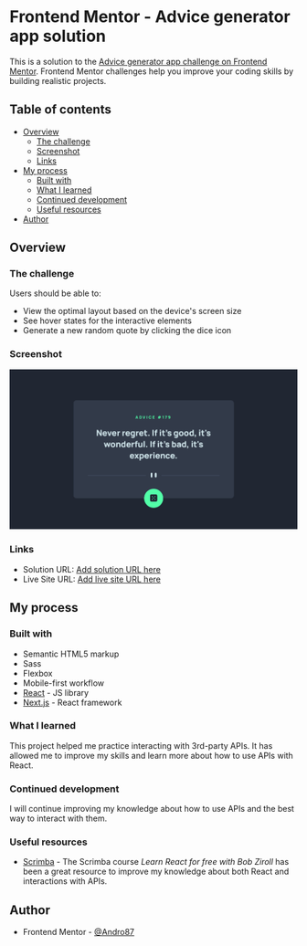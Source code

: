 # Frontend Mentor - Advice generator app solution

This is a solution to the [Advice generator app challenge on Frontend Mentor](https://www.frontendmentor.io/challenges/advice-generator-app-QdUG-13db). Frontend Mentor challenges help you improve your coding skills by building realistic projects.

## Table of contents

-   [Overview](#overview)
    -   [The challenge](#the-challenge)
    -   [Screenshot](#screenshot)
    -   [Links](#links)
-   [My process](#my-process)
    -   [Built with](#built-with)
    -   [What I learned](#what-i-learned)
    -   [Continued development](#continued-development)
    -   [Useful resources](#useful-resources)
-   [Author](#author)

## Overview

### The challenge

Users should be able to:

-   View the optimal layout based on the device's screen size
-   See hover states for the interactive elements
-   Generate a new random quote by clicking the dice icon

### Screenshot

![Advice Generator App](./public/images/screenshot.png)

### Links

-   Solution URL: [Add solution URL here](https://github.com/Andro87/advice-generator-app.git)
-   Live Site URL: [Add live site URL here](https://your-live-site-url.com)

## My process

### Built with

-   Semantic HTML5 markup
-   Sass
-   Flexbox
-   Mobile-first workflow
-   [React](https://reactjs.org/) - JS library
-   [Next.js](https://nextjs.org/) - React framework

### What I learned

This project helped me practice interacting with 3rd-party APIs.
It has allowed me to improve my skills and learn more about how to use APIs with React.

### Continued development

I will continue improving my knowledge about how to use APIs and the best way to interact with them.

### Useful resources

-   [Scrimba](www.scrimba.com) - The Scrimba course _Learn React for free with Bob Ziroll_ has been a great resource to improve my knowledge about both React and interactions with APIs.

## Author

-   Frontend Mentor - [@Andro87](https://www.frontendmentor.io/profile/Andro87)
